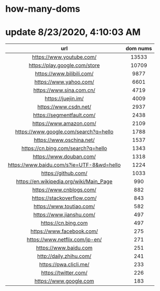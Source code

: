 # how-many-doms

# update 8/23/2020, 4:10:03 AM

url | dom nums
:-: | :-:
https://www.youtube.com/ | 13533
https://play.google.com/store | 10709
https://www.bilibili.com/ | 9877
https://www.yahoo.com/ | 6601
https://www.sina.com.cn/ | 4719
https://juejin.im/ | 4009
https://www.csdn.net/ | 2937
https://segmentfault.com/ | 2438
https://www.amazon.com/ | 2109
https://www.google.com/search?q=hello | 1788
https://www.oschina.net/ | 1537
https://cn.bing.com/search?q=hello | 1343
https://www.douban.com/ | 1318
https://www.baidu.com/s?ie=UTF-8&wd=hello | 1224
https://github.com/ | 1033
https://en.wikipedia.org/wiki/Main_Page | 990
https://www.cnblogs.com/ | 882
https://stackoverflow.com/ | 843
https://www.toutiao.com/ | 582
https://www.jianshu.com/ | 497
https://cn.bing.com | 497
https://www.facebook.com/ | 275
https://www.netflix.com/jp-en/ | 271
https://www.baidu.com | 251
http://daily.zhihu.com/ | 241
https://pwa.clicli.me/ | 233
https://twitter.com/ | 226
https://www.google.com | 183
